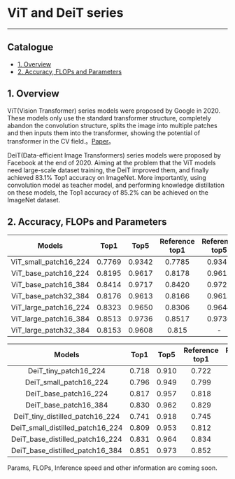 # ViT and DeiT series
---
## Catalogue

* [1. Overview](#1)
* [2. Accuracy, FLOPs and Parameters](#2)

<a name='1'></a>
## 1. Overview

ViT(Vision Transformer) series models were proposed by Google in 2020. These models only use the standard transformer structure, completely abandon the convolution structure, splits the image into multiple patches and then inputs them into the transformer, showing the potential of transformer in the CV field.。[Paper](https://arxiv.org/abs/2010.11929)。

DeiT(Data-efficient Image Transformers) series models were proposed by Facebook at the end of 2020. Aiming at the problem that the ViT models need large-scale dataset training, the DeiT improved them, and finally achieved 83.1% Top1 accuracy on ImageNet. More importantly, using convolution model as teacher model, and performing knowledge distillation on these models, the Top1 accuracy of 85.2% can be achieved on the ImageNet dataset.

<a name='2'></a>
## 2. Accuracy, FLOPs and Parameters

| Models           | Top1 | Top5 | Reference<br>top1 | Reference<br>top5 | FLOPs<br>(G) | Params<br>(M) |
|:--:|:--:|:--:|:--:|:--:|:--:|:--:|
| ViT_small_patch16_224 | 0.7769 | 0.9342 | 0.7785 | 0.9342 |      |      |
| ViT_base_patch16_224  | 0.8195 | 0.9617 | 0.8178 | 0.9613 |      |      |
| ViT_base_patch16_384  | 0.8414 | 0.9717 | 0.8420 | 0.9722 |      |      |
| ViT_base_patch32_384  | 0.8176 | 0.9613 | 0.8166 | 0.9613 |      |      |
| ViT_large_patch16_224 | 0.8323 | 0.9650 | 0.8306 | 0.9644 |      |      |
| ViT_large_patch16_384 | 0.8513 | 0.9736 | 0.8517 | 0.9736 |      |      |
| ViT_large_patch32_384 | 0.8153 | 0.9608 | 0.815  | -      |      |      |


| Models           | Top1 | Top5 | Reference<br>top1 | Reference<br>top5 | FLOPs<br>(G) | Params<br>(M) |
|:--:|:--:|:--:|:--:|:--:|:--:|:--:|
| DeiT_tiny_patch16_224            | 0.718 | 0.910 | 0.722 | 0.911 |      |      |
| DeiT_small_patch16_224           | 0.796 | 0.949 | 0.799 | 0.950 |      |      |
| DeiT_base_patch16_224            | 0.817 | 0.957 | 0.818 | 0.956 |      |      |
| DeiT_base_patch16_384            | 0.830 | 0.962 | 0.829 | 0.972 |      |      |
| DeiT_tiny_distilled_patch16_224  | 0.741 | 0.918 | 0.745 | 0.919 |      |      |
| DeiT_small_distilled_patch16_224 | 0.809 | 0.953 | 0.812 | 0.954 |      |      |
| DeiT_base_distilled_patch16_224  | 0.831 | 0.964 | 0.834 | 0.965 |      |      |
| DeiT_base_distilled_patch16_384  | 0.851 | 0.973 | 0.852 | 0.972 |      |      |


Params, FLOPs, Inference speed and other information are coming soon.
